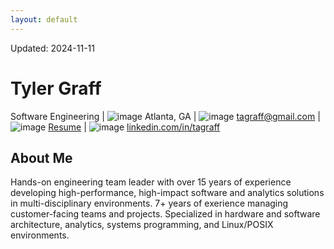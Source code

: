 ```yaml
---
layout: default
---
```

Updated: 2024-11-11

# Tyler Graff
Software Engineering |
![image](https://github.com/user-attachments/assets/a3157a8b-ab35-40e0-9c98-2b3a1f4f5f43) Atlanta, GA |
![image](https://github.com/user-attachments/assets/5e34cf0f-79aa-4f4d-9e36-a803d47f76c8) tagraff@gmail.com |
![image](https://github.com/user-attachments/assets/4bcafa0c-15a3-40e3-8c40-f6ef2d21305b) [Resume](https://tylergraff.github.io/resume) |
![image](https://github.com/user-attachments/assets/c0937267-6b3b-431c-ac01-367b4c6b1163) [linkedin.com/in/tagraff](https://www.linkedin.com/in/tagraff)

## About Me  
Hands-on engineering team leader with over 15 years of experience developing high-performance, high-impact software and analytics solutions in multi-disciplinary environments. 7+ years of exerience managing customer-facing teams and projects. Specialized in hardware and software architecture, analytics, systems programming, and Linux/POSIX environments.
